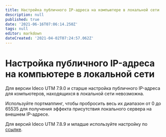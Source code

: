 ```yaml
---
title: Настройка публичного IP-адреса на компьютере в локальной сети
description: null
published: true
date: '2021-06-16T07:06:14.250Z'
tags: null
editor: markdown
dateCreated: '2021-04-02T07:24:57.062Z'
---
```


# Настройка публичного IP-адреса на компьютере в локальной сети

Для версии Ideco UTM 7.9.0 и старше настройка публичного IP-адреса для компьютеров, находящихся в локальной сети невозможна.

Используйте портмаппинг, чтобы пробросить весь их диапазон от 0 до 65535 для получения эффекта присутствия локального сервера на внешнем IP-адресе.

Для версий Ideco UTM 7.8.9 и младше используйте настройку по [ссылке](https://doc.ideco.ru/pages/viewpage.action?pageId=1278151).

